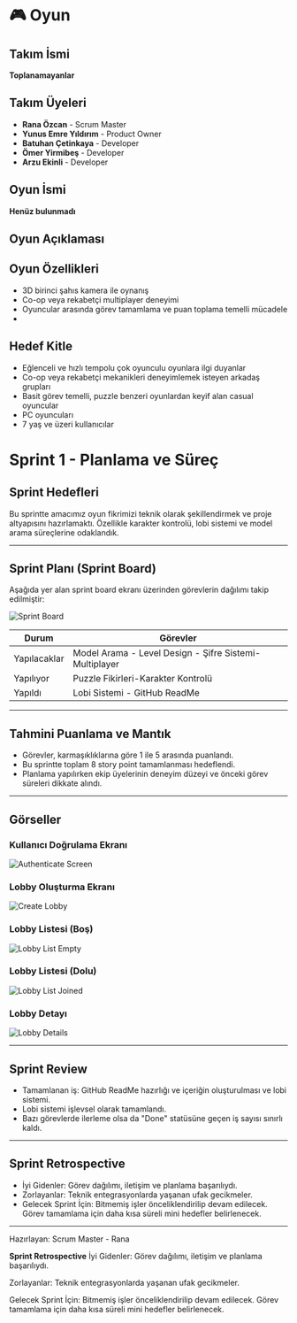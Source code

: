# 🎮 Oyun

## Takım İsmi
**Toplanamayanlar**

## Takım Üyeleri
- **Rana Özcan** - Scrum Master  
- **Yunus Emre Yıldırım** - Product Owner  
- **Batuhan Çetinkaya** - Developer  
- **Ömer Yirmibeş** - Developer  
- **Arzu Ekinli** - Developer  

## Oyun İsmi
**Henüz bulunmadı**


## Oyun Açıklaması


## Oyun Özellikleri
- 3D birinci şahıs kamera ile oynanış
- Co-op veya rekabetçi multiplayer deneyimi
- Oyuncular arasında görev tamamlama ve puan toplama temelli mücadele
- 

## Hedef Kitle
- Eğlenceli ve hızlı tempolu çok oyunculu oyunlara ilgi duyanlar
- Co-op veya rekabetçi mekanikleri deneyimlemek isteyen arkadaş grupları
- Basit görev temelli, puzzle benzeri oyunlardan keyif alan casual oyuncular
- PC oyuncuları
- 7 yaş ve üzeri kullanıcılar




# Sprint 1 - Planlama ve Süreç

## Sprint Hedefleri
Bu sprintte amacımız oyun fikrimizi teknik olarak şekillendirmek ve proje altyapısını hazırlamaktı. Özellikle karakter kontrolü, lobi sistemi ve model arama süreçlerine odaklandık.

---

## Sprint Planı (Sprint Board)

Aşağıda yer alan sprint board ekranı üzerinden görevlerin dağılımı takip edilmiştir:

![Sprint Board](b30d6cf5-6dd0-45d1-b9cd-5ae2d5604f68.png)

| Durum        | Görevler                                  |
|--------------|--------------------------------------------|
| Yapılacaklar | Model Arama - Level Design - Şifre Sistemi- Multiplayer |
| Yapılıyor    | Puzzle Fikirleri-Karakter Kontrolü  |
| Yapıldı      | Lobi Sistemi - GitHub ReadMe |

---

## Tahmini Puanlama ve Mantık
- Görevler, karmaşıklıklarına göre 1 ile 5 arasında puanlandı.
- Bu sprintte toplam 8 story point tamamlanması hedeflendi.
- Planlama yapılırken ekip üyelerinin deneyim düzeyi ve önceki görev süreleri dikkate alındı.

---

## Görseller

### Kullanıcı Doğrulama Ekranı
![Authenticate Screen](f9d0964c-fb1d-4c2f-abac-c9d36a226378.png)

### Lobby Oluşturma Ekranı
![Create Lobby](c1a5fdcb-6a8d-46a2-b9e9-10d01ad241c7.png)

### Lobby Listesi (Boş)
![Lobby List Empty](a5a0b1d8-93cf-427c-8f4b-54da894eef29.png)

### Lobby Listesi (Dolu)
![Lobby List Joined](98b548cd-5e94-4087-a807-3bc6ff99291e.png)

### Lobby Detayı
![Lobby Details](c0a40725-75c9-4a14-9516-1f371b7cd79b.png)

---

## Sprint Review
- Tamamlanan iş: GitHub ReadMe hazırlığı ve içeriğin oluşturulması ve lobi sistemi.
- Lobi sistemi işlevsel olarak tamamlandı.
- Bazı görevlerde ilerleme olsa da "Done" statüsüne geçen iş sayısı sınırlı kaldı.

---

## Sprint Retrospective
- İyi Gidenler: Görev dağılımı, iletişim ve planlama başarılıydı.  
- Zorlayanlar: Teknik entegrasyonlarda yaşanan ufak gecikmeler.  
- Gelecek Sprint İçin: Bitmemiş işler önceliklendirilip devam edilecek. Görev tamamlama için daha kısa süreli mini hedefler belirlenecek.

---

Hazırlayan: Scrum Master - Rana


**Sprint Retrospective**
 İyi Gidenler: Görev dağılımı, iletişim ve planlama başarılıydı.

 Zorlayanlar: Teknik entegrasyonlarda yaşanan ufak gecikmeler.

 Gelecek Sprint İçin: Bitmemiş işler önceliklendirilip devam edilecek. Görev tamamlama için daha kısa süreli mini hedefler belirlenecek.
